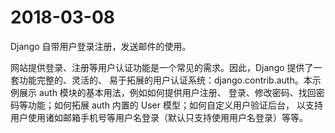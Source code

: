 #  2018-03-08
Django 自带用户登录注册，发送邮件的使用。

网站提供登录、注册等用户认证功能是一个常见的需求。因此，Django 提供了一套功能完整的、灵活的、
易于拓展的用户认证系统：django.contrib.auth。本示例展示 auth 模块的基本用法，例如如何提供用户注册、
登录、修改密码、找回密码等功能；如何拓展 auth 内置的 User 模型；如何自定义用户验证后台，
以支持用户使用诸如邮箱手机号等用户名登录（默认只支持使用用户名登录）等等。
